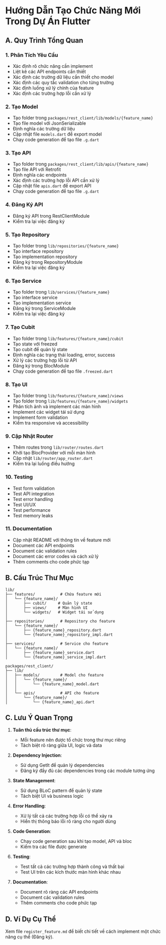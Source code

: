 # Hướng Dẫn Tạo Chức Năng Mới Trong Dự Án Flutter

## A. Quy Trình Tổng Quan

### 1. Phân Tích Yêu Cầu
- Xác định rõ chức năng cần implement
- Liệt kê các API endpoints cần thiết
- Xác định các trường dữ liệu cần thiết cho model
- Xác định các quy tắc validation cho từng trường
- Xác định luồng xử lý chính của feature
- Xác định các trường hợp lỗi cần xử lý

### 2. Tạo Model
- Tạo folder trong `packages/rest_client/lib/models/{feature_name}`
- Tạo file model với JsonSerializable
- Định nghĩa các trường dữ liệu
- Cập nhật file `models.dart` để export model
- Chạy code generation để tạo file `.g.dart`

### 3. Tạo API
- Tạo folder trong `packages/rest_client/lib/apis/{feature_name}`
- Tạo file API với Retrofit
- Định nghĩa các endpoints
- Xác định các trường hợp lỗi API cần xử lý
- Cập nhật file `apis.dart` để export API
- Chạy code generation để tạo file `.g.dart`

### 4. Đăng Ký API
- Đăng ký API trong RestClientModule
- Kiểm tra lại việc đăng ký

### 5. Tạo Repository
- Tạo folder trong `lib/repositories/{feature_name}`
- Tạo interface repository
- Tạo implementation repository
- Đăng ký trong RepositoryModule
- Kiểm tra lại việc đăng ký

### 6. Tạo Service
- Tạo folder trong `lib/services/{feature_name}`
- Tạo interface service
- Tạo implementation service
- Đăng ký trong ServiceModule
- Kiểm tra lại việc đăng ký

### 7. Tạo Cubit
- Tạo folder trong `lib/features/{feature_name}/cubit`
- Tạo state với freezed
- Tạo cubit để quản lý state
- Định nghĩa các trạng thái loading, error, success
- Xử lý các trường hợp lỗi từ API
- Đăng ký trong BlocModule
- Chạy code generation để tạo file `.freezed.dart`

### 8. Tạo UI
- Tạo folder trong `lib/features/{feature_name}/views`
- Tạo folder trong `lib/features/{feature_name}/widgets`
- Phân tích ảnh và implement các màn hình
- Implement các widget tái sử dụng
- Implement form validation
- Kiểm tra responsive và accessibility

### 9. Cập Nhật Router
- Thêm routes trong `lib/router/routes.dart`
- Khởi tạo BlocProvider với mỗi màn hình
- Cập nhật `lib/router/app_router.dart`
- Kiểm tra lại luồng điều hướng

### 10. Testing
- Test form validation
- Test API integration
- Test error handling
- Test UI/UX
- Test performance
- Test memory leaks

### 11. Documentation
- Cập nhật README với thông tin về feature mới
- Document các API endpoints
- Document các validation rules
- Document các error codes và cách xử lý
- Thêm comments cho code phức tạp

## B. Cấu Trúc Thư Mục

```
lib/
├── features/           # Chứa feature mới
│   └── {feature_name}/
│       ├── cubit/     # Quản lý state
│       ├── views/     # Màn hình UI
│       └── widgets/   # Widget tái sử dụng
│
├── repositories/       # Repository cho feature
│   └── {feature_name}/
│       ├── {feature_name}_repository.dart
│       └── {feature_name}_repository_impl.dart
│
├── services/           # Service cho feature
│   └── {feature_name}/
│       ├── {feature_name}_service.dart
│       └── {feature_name}_service_impl.dart
```

```
packages/rest_client/
├── lib/
│   ├── models/         # Model cho feature
│   │   └── {feature_name}/
│   │       └── {feature_name}_model.dart
│   │
│   └── apis/           # API cho feature
│       └── {feature_name}/
│           └── {feature_name}_api.dart
```

## C. Lưu Ý Quan Trọng

1. **Tuân thủ cấu trúc thư mục**:
   - Mỗi feature nên được tổ chức trong thư mục riêng
   - Tách biệt rõ ràng giữa UI, logic và data

2. **Dependency Injection**:
   - Sử dụng GetIt để quản lý dependencies
   - Đăng ký đầy đủ các dependencies trong các module tương ứng

3. **State Management**:
   - Sử dụng BLoC pattern để quản lý state
   - Tách biệt UI và business logic

4. **Error Handling**:
   - Xử lý tất cả các trường hợp lỗi có thể xảy ra
   - Hiển thị thông báo lỗi rõ ràng cho người dùng

5. **Code Generation**:
   - Chạy code generation sau khi tạo model, API và bloc
   - Kiểm tra các file được generate

6. **Testing**:
   - Test tất cả các trường hợp thành công và thất bại
   - Test UI trên các kích thước màn hình khác nhau

7. **Documentation**:
   - Document rõ ràng các API endpoints
   - Document các validation rules
   - Thêm comments cho code phức tạp

## D. Ví Dụ Cụ Thể

Xem file `register_feature.md` để biết chi tiết về cách implement một chức năng cụ thể (Đăng ký). 